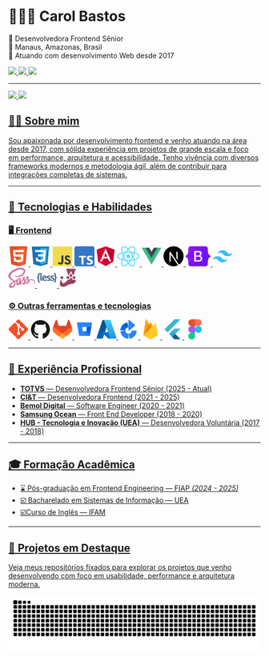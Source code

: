 # 👩🏻‍💻 Carol Bastos

🎯 Desenvolvedora Frontend Sênior <br>
📍 Manaus, Amazonas, Brasil  
📆 Atuando com desenvolvimento Web desde 2017  
<div> 
  <a href="https://www.linkedin.com/in/carol-bastos" target="_blank" rel="noopener noreferrer">
    <img src="https://img.shields.io/badge/-LinkedIn-%230077B5?style=for-the-badge&logo=linkedin&logoColor=white">
  </a> 
  <a href="mailto:bastoscarol292@gmail.com">
    <img src="https://img.shields.io/badge/gmail-D14836?&style=for-the-badge&logo=gmail&logoColor=white&link=mailto:bastoscarol292@gmail.com">
  </a>
  <a href="https://carolbastos.dev.br" target="_blank" rel="noopener noreferrer">
    <img src="https://img.shields.io/badge/Portfolio-FF5722?style=for-the-badge&logo=todoist&logoColor=white">
  </a> 
</div>

---
<!--github stats-->
<div style="display: inline">
   <a href="https://github.com/CarolBastos">
   <div style="display: inline_block">
      <img height="175em" src="https://github-readme-stats.vercel.app/api?username=CarolBastos&show_icons=true&theme=radical&layout=compact"/>
      <img height="175em" src="https://github-readme-stats.vercel.app/api/top-langs/?username=CarolBastos&layout=compact&theme=radical"/>
   </div>
</div>


## 🙋‍♀️ Sobre mim

Sou apaixonada por desenvolvimento frontend e venho atuando na área desde 2017, com sólida experiência em projetos de grande escala e foco em performance, arquitetura e acessibilidade. Tenho vivência com diversos frameworks modernos e metodologia ágil, além de contribuir para integrações completas de sistemas.

---

## 🚀 Tecnologias e Habilidades

### 🖥️ Frontend

<p>
  <img height="40" src="imgs/html.png" alt="HTML5" />
  <img height="40" src="imgs/css3-original.svg" alt="CSS3" />
  <img height="40" src="imgs/js.svg" alt="JavaScript" />
  <img height="40" src="imgs/typescript-original.png" alt="TypeScript" />
  <img height="40" src="imgs/angular.png" alt="Angular" />
  <img height="40" src="imgs/react.png" alt="React" />
  <img height="40" src="imgs/vuejs-original.svg" alt="Vue.js" />
  <img height="40" src="imgs/next.png" alt="Next.js" />
  <img height="40" src="imgs/bootstrap2.png" alt="Bootstrap" />
  <img height="40" src="imgs/tailwind.svg" alt="Tailwind CSS" />
  <img height="40" src="imgs/sass3.png" alt="SASS" />
  <img height="40" src="imgs/less.svg" alt="LESS" />
  <img height="40" src="imgs/jest.png" alt="Jest" /> 
</p>

### ⚙️ Outras ferramentas e tecnologias
<p> 
  <img height="40" src="imgs/git.svg" alt="Git" /> 
  <img height="40" src="imgs/github-original.svg" alt="GitHub" /> 
  <img height="40" src="imgs/gitlab.svg" alt="GitLab" /> 
  <img height="40" src="imgs/bitbucket.svg" alt="Bitbucket" /> 
  <img height="40" src="imgs/azure.svg" alt="Azure DevOps" /> 
  <img height="40" src="imgs/bamboo.png" alt="Bamboo" />
  <img height="40" src="imgs/firebase.svg" alt="Firebase" /> 
  <img height="40" src="imgs/flutter.svg" alt="Flutter" /> 
  <img height="40" src="imgs/figma.svg" alt="Figma" />
</p>

---

## 🏢 Experiência Profissional

- **TOTVS** — Desenvolvedora Frontend Sênior (2025 - Atual)
- **CI&T** — Desenvolvedora Frontend (2021 - 2025)
- **Bemol Digital** — Software Engineer (2020 - 2021)
- **Samsung Ocean** — Front End Developer (2018 - 2020)
- **HUB - Tecnologia e Inovação (UEA)** — Desenvolvedora Voluntária (2017 - 2018)

---

## 🎓 Formação Acadêmica

- ⌛ Pós-graduação em Frontend Engineering — FIAP *(2024 - 2025)*  
- ☑️ Bacharelado em Sistemas de Informação — UEA  
- ☑️Curso de Inglês — IFAM

---

## 📌 Projetos em Destaque

Veja meus repositórios fixados para explorar os projetos que venho desenvolvendo com foco em usabilidade, performance e arquitetura moderna.

<div>
  <picture>
    <source media="(prefers-color-scheme: dark)" srcset="https://raw.githubusercontent.com/CarolBastos/CarolBastos/output/github-contribution-grid-snake-dark.svg">
    <source media="(prefers-color-scheme: light)" srcset="https://raw.githubusercontent.com/CarolBastos/CarolBastos/output/github-contribution-grid-snake.svg">
    <img alt="github contribution grid snake animation" src="https://raw.githubusercontent.com/CarolBastos/CarolBastos/output/github-contribution-grid-snake.svg">
  </picture>
<div>

